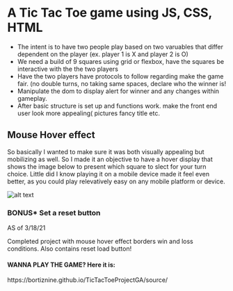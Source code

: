 <h1>A Tic Tac Toe game using JS, CSS, HTML</h1>
<ul>
  
<li>The intent is to have two people play based on two varuables that differ dependent on the player (ex. player 1 is X and player 2 is O)</li>

<li>We need a build of 9 squares using grid or flexbox, have the squares be interactive with the the two players</li>

<li>Have the two players have protocols to follow regarding make the game fair. (no double turns, no taking same spaces, declare who the winner is!</li>

<li>Manipulate the dom to display alert for winner and any changes within gameplay.</li>

<li>After basic structure is set up and functions work. make the front end user look more appealing( pictures fancy title etc.</li>
</ul>
<h2> Mouse Hover effect</h2>
<p>So basically I wanted to make sure it was both visually appealing but mobilizing as well. So I made it an objective to have a hover display that shows the image below to present which square to slect for your turn choice. Little did I know playing it on a mobile device made it feel even better, as you could play relevatively easy on any mobile platform or device.</p>

![alt text](https://pbs.twimg.com/profile_images/700841686365175809/j85laibY.jpg)

<h3>BONUS* Set a reset button</h3>

AS of 3/18/21

Completed project with mouse hover effect borders win and loss conditions. Also contains reset load button!

<h4>WANNA PLAY THE GAME? Here it is:</h4>
https://bortiznine.github.io/TicTacToeProjectGA/source/
